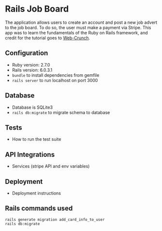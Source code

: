 # Rails Job Board

The application allows users to create an account and post a new job advert to the job board. To do so, the user must make a payment via Stripe. This app was to learn the fundamentals of the Ruby on Rails framework, and credit for the tutorial goes to [Web-Crunch](https://www.youtube.com/watch?v=tGUMArAW5OE).

## Configuration
* Ruby version: 2.7.0
* Rails version: 6.0.3.1
* `bundle` to install dependencies from gemfile
* `rails server` to run localhost on port 3000

## Database
* Database is SQLite3
* `rails db:migrate` to migrate schema to database

## Tests
* How to run the test suite

## API Integrations
* Services (stripe API and env variables)

## Deployment
* Deployment instructions

## Rails commands used
```
rails generate migration add_card_info_to_user
rails db:migrate

```
